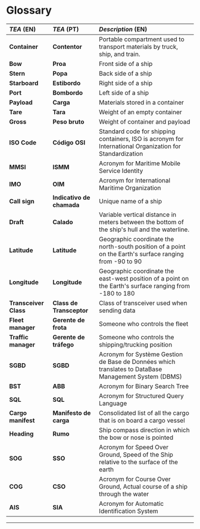 # Glossary


| **_TEA_** (EN)  | **_TEA_** (PT) | **_Description_** (EN)                                           |                                       
|:------------------------|:-----------------|:--------------------------------------------|
| **Container** | **Contentor** | Portable compartment used to transport materials by truck, ship, and train. |
| **Bow** | **Proa** |  Front side of a ship  |
| **Stern** | **Popa** |  Back side of a ship  |
| **Starboard** | **Estibordo** |  Right side of a ship  |
| **Port** | **Bombordo** | Left side of a ship |
| **Payload** | **Carga** | Materials stored in a container|
| **Tare** | **Tara** | Weight of an empty container |
| **Gross** | **Peso bruto** | Weight of container and payload |
| **ISO Code** | **Código OSI** | Standard code for shipping containers, ISO is acronym  for International Organization for Standardization  |
| **MMSI** | **ISMM** | Acronym  for Maritime Mobile Service Identity |
| **IMO** | **OIM** | Acronym  for International Maritime Organization |
| **Call sign** | **Indicativo de chamada** | Unique name of a ship|
| **Draft** | **Calado** | Variable vertical distance in meters between the bottom of the ship's hull and the waterline. |
| **Latitude** | **Latitude** | Geographic coordinate the north-south position of a point on the Earth's surface ranging from -90 to 90 |
| **Longitude** | **Longitude** | Geographic coordinate the east-west position of a point on the Earth's surface ranging from -180 to 180 |
| **Transceiver Class** | **Class de Transceptor** | Class of transceiver used when sending data |
| **Fleet manager** | **Gerente de frota** | Someone who controls the fleet |
| **Traffic manager** | **Gerente de tráfego** | Someone who controls the shipping/trucking position |
| **SGBD** | **SGBD** | Acronym for Système Gestion de Base de Données which translates to DataBase Management System (DBMS) |
| **BST** | **ABB** | Acronym for Binary Search Tree |
| **SQL** | **SQL** | Acronym for Structured Query Language |
| **Cargo manifest** | **Manifesto de carga** | Consolidated list of all the cargo that is on board a cargo vessel |
| **Heading** | **Rumo** | Ship compass direction in which the bow or nose is pointed |
| **SOG** | **SSO** | Acronym for Speed Over Ground, Speed of the Ship relative to the surface of the earth|
| **COG** | **CSO** | Acronym for Course Over Ground, Actual course of a ship through the water |
| **AIS** | **SIA** | Acronym for Automatic Identification System |


---
